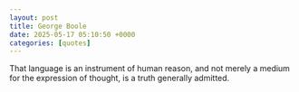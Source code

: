 ```yaml
---
layout: post
title: George Boole
date: 2025-05-17 05:10:50 +0000
categories: [quotes]
---
```


That language is an instrument of human reason, and not merely a medium for the expression of thought, is a truth generally admitted.  

